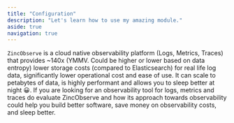 ```yaml
---
title: "Configuration"
description: "Let's learn how to use my amazing module."
aside: true
navigation: true
---
```


`ZincObserve` is a cloud native observability platform (Logs, Metrics, Traces) that provides ~140x (YMMV. Could be higher or lower based on data entropy) lower storage costs (compared to Elasticsearch) for real life log data, significantly lower operational cost and ease of use. It can scale to petabytes of data, is highly performant and allows you to sleep better at night 😀. If you are looking for an observability tool for logs, metrics and traces do evaluate ZincObserve and how its approach towards observability could help you build better software, save money on observability costs, and sleep better.
